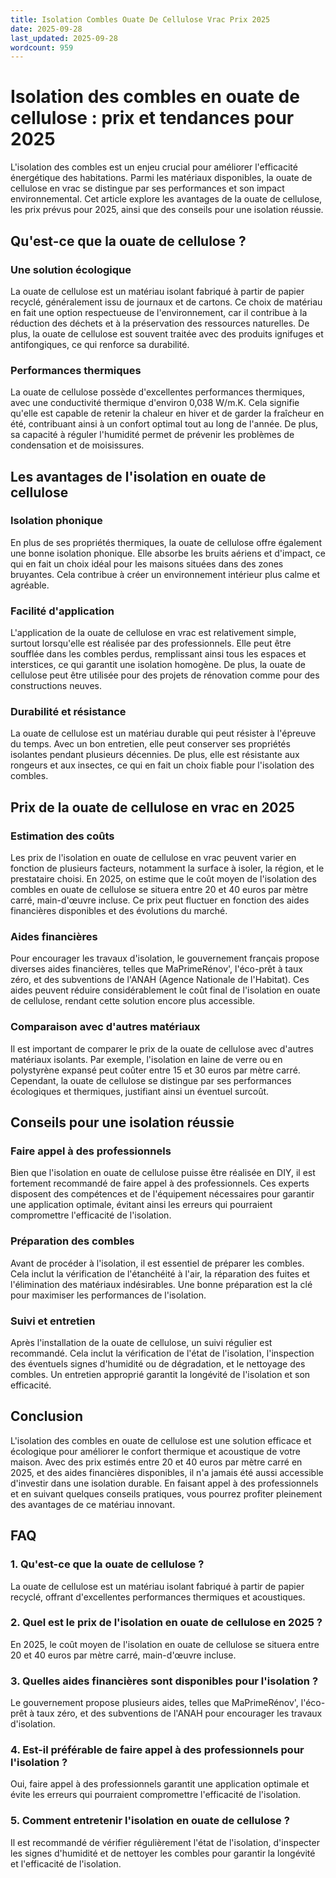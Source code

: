 ```yaml
---
title: Isolation Combles Ouate De Cellulose Vrac Prix 2025
date: 2025-09-28
last_updated: 2025-09-28
wordcount: 959
---
```


# Isolation des combles en ouate de cellulose : prix et tendances pour 2025

L'isolation des combles est un enjeu crucial pour améliorer l'efficacité énergétique des habitations. Parmi les matériaux disponibles, la ouate de cellulose en vrac se distingue par ses performances et son impact environnemental. Cet article explore les avantages de la ouate de cellulose, les prix prévus pour 2025, ainsi que des conseils pour une isolation réussie.

## Qu'est-ce que la ouate de cellulose ?

### Une solution écologique

La ouate de cellulose est un matériau isolant fabriqué à partir de papier recyclé, généralement issu de journaux et de cartons. Ce choix de matériau en fait une option respectueuse de l'environnement, car il contribue à la réduction des déchets et à la préservation des ressources naturelles. De plus, la ouate de cellulose est souvent traitée avec des produits ignifuges et antifongiques, ce qui renforce sa durabilité.

### Performances thermiques

La ouate de cellulose possède d'excellentes performances thermiques, avec une conductivité thermique d'environ 0,038 W/m.K. Cela signifie qu'elle est capable de retenir la chaleur en hiver et de garder la fraîcheur en été, contribuant ainsi à un confort optimal tout au long de l'année. De plus, sa capacité à réguler l'humidité permet de prévenir les problèmes de condensation et de moisissures.

## Les avantages de l'isolation en ouate de cellulose

### Isolation phonique

En plus de ses propriétés thermiques, la ouate de cellulose offre également une bonne isolation phonique. Elle absorbe les bruits aériens et d'impact, ce qui en fait un choix idéal pour les maisons situées dans des zones bruyantes. Cela contribue à créer un environnement intérieur plus calme et agréable.

### Facilité d'application

L'application de la ouate de cellulose en vrac est relativement simple, surtout lorsqu'elle est réalisée par des professionnels. Elle peut être soufflée dans les combles perdus, remplissant ainsi tous les espaces et interstices, ce qui garantit une isolation homogène. De plus, la ouate de cellulose peut être utilisée pour des projets de rénovation comme pour des constructions neuves.

### Durabilité et résistance

La ouate de cellulose est un matériau durable qui peut résister à l'épreuve du temps. Avec un bon entretien, elle peut conserver ses propriétés isolantes pendant plusieurs décennies. De plus, elle est résistante aux rongeurs et aux insectes, ce qui en fait un choix fiable pour l'isolation des combles.

## Prix de la ouate de cellulose en vrac en 2025

### Estimation des coûts

Les prix de l'isolation en ouate de cellulose en vrac peuvent varier en fonction de plusieurs facteurs, notamment la surface à isoler, la région, et le prestataire choisi. En 2025, on estime que le coût moyen de l'isolation des combles en ouate de cellulose se situera entre 20 et 40 euros par mètre carré, main-d'œuvre incluse. Ce prix peut fluctuer en fonction des aides financières disponibles et des évolutions du marché.

### Aides financières

Pour encourager les travaux d'isolation, le gouvernement français propose diverses aides financières, telles que MaPrimeRénov', l'éco-prêt à taux zéro, et des subventions de l'ANAH (Agence Nationale de l'Habitat). Ces aides peuvent réduire considérablement le coût final de l'isolation en ouate de cellulose, rendant cette solution encore plus accessible.

### Comparaison avec d'autres matériaux

Il est important de comparer le prix de la ouate de cellulose avec d'autres matériaux isolants. Par exemple, l'isolation en laine de verre ou en polystyrène expansé peut coûter entre 15 et 30 euros par mètre carré. Cependant, la ouate de cellulose se distingue par ses performances écologiques et thermiques, justifiant ainsi un éventuel surcoût.

## Conseils pour une isolation réussie

### Faire appel à des professionnels

Bien que l'isolation en ouate de cellulose puisse être réalisée en DIY, il est fortement recommandé de faire appel à des professionnels. Ces experts disposent des compétences et de l'équipement nécessaires pour garantir une application optimale, évitant ainsi les erreurs qui pourraient compromettre l'efficacité de l'isolation.

### Préparation des combles

Avant de procéder à l'isolation, il est essentiel de préparer les combles. Cela inclut la vérification de l'étanchéité à l'air, la réparation des fuites et l'élimination des matériaux indésirables. Une bonne préparation est la clé pour maximiser les performances de l'isolation.

### Suivi et entretien

Après l'installation de la ouate de cellulose, un suivi régulier est recommandé. Cela inclut la vérification de l'état de l'isolation, l'inspection des éventuels signes d'humidité ou de dégradation, et le nettoyage des combles. Un entretien approprié garantit la longévité de l'isolation et son efficacité.

## Conclusion

L'isolation des combles en ouate de cellulose est une solution efficace et écologique pour améliorer le confort thermique et acoustique de votre maison. Avec des prix estimés entre 20 et 40 euros par mètre carré en 2025, et des aides financières disponibles, il n'a jamais été aussi accessible d'investir dans une isolation durable. En faisant appel à des professionnels et en suivant quelques conseils pratiques, vous pourrez profiter pleinement des avantages de ce matériau innovant.

## FAQ

### 1. Qu'est-ce que la ouate de cellulose ?

La ouate de cellulose est un matériau isolant fabriqué à partir de papier recyclé, offrant d'excellentes performances thermiques et acoustiques.

### 2. Quel est le prix de l'isolation en ouate de cellulose en 2025 ?

En 2025, le coût moyen de l'isolation en ouate de cellulose se situera entre 20 et 40 euros par mètre carré, main-d'œuvre incluse.

### 3. Quelles aides financières sont disponibles pour l'isolation ?

Le gouvernement propose plusieurs aides, telles que MaPrimeRénov', l'éco-prêt à taux zéro, et des subventions de l'ANAH pour encourager les travaux d'isolation.

### 4. Est-il préférable de faire appel à des professionnels pour l'isolation ?

Oui, faire appel à des professionnels garantit une application optimale et évite les erreurs qui pourraient compromettre l'efficacité de l'isolation.

### 5. Comment entretenir l'isolation en ouate de cellulose ?

Il est recommandé de vérifier régulièrement l'état de l'isolation, d'inspecter les signes d'humidité et de nettoyer les combles pour garantir la longévité et l'efficacité de l'isolation.